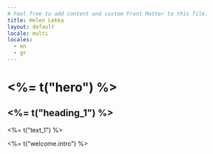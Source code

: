 ```yaml
---
# Feel free to add content and custom Front Matter to this file.
title: Helen Lekka
layout: default
locale: multi
locales:
  - en
  - gr
---
```


<div class="space-y-6">
  <h1>
    <%= t("hero") %>
  </h1>
  <h2>
    <%= t("heading_1") %>
  </h2>
  <p class="flex justify-center">
    <%= t("text_1") %>
  </p>
  <p>
    <%= t("welcome.intro") %>
  </p>
</div>

